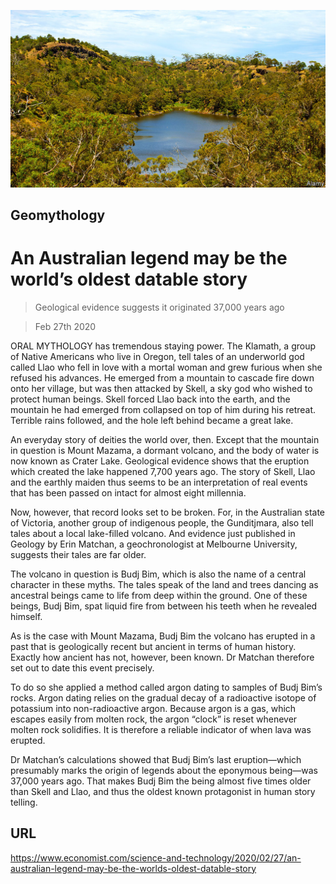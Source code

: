 ![](./images/20200229_STP001_0.jpg)

## Geomythology

# An Australian legend may be the world’s oldest datable story

> Geological evidence suggests it originated 37,000 years ago

> Feb 27th 2020

ORAL MYTHOLOGY has tremendous staying power. The Klamath, a group of Native Americans who live in Oregon, tell tales of an underworld god called Llao who fell in love with a mortal woman and grew furious when she refused his advances. He emerged from a mountain to cascade fire down onto her village, but was then attacked by Skell, a sky god who wished to protect human beings. Skell forced Llao back into the earth, and the mountain he had emerged from collapsed on top of him during his retreat. Terrible rains followed, and the hole left behind became a great lake.

An everyday story of deities the world over, then. Except that the mountain in question is Mount Mazama, a dormant volcano, and the body of water is now known as Crater Lake. Geological evidence shows that the eruption which created the lake happened 7,700 years ago. The story of Skell, Llao and the earthly maiden thus seems to be an interpretation of real events that has been passed on intact for almost eight millennia.

Now, however, that record looks set to be broken. For, in the Australian state of Victoria, another group of indigenous people, the Gunditjmara, also tell tales about a local lake-filled volcano. And evidence just published in Geology by Erin Matchan, a geochronologist at Melbourne University, suggests their tales are far older.

The volcano in question is Budj Bim, which is also the name of a central character in these myths. The tales speak of the land and trees dancing as ancestral beings came to life from deep within the ground. One of these beings, Budj Bim, spat liquid fire from between his teeth when he revealed himself.

As is the case with Mount Mazama, Budj Bim the volcano has erupted in a past that is geologically recent but ancient in terms of human history. Exactly how ancient has not, however, been known. Dr Matchan therefore set out to date this event precisely.

To do so she applied a method called argon dating to samples of Budj Bim’s rocks. Argon dating relies on the gradual decay of a radioactive isotope of potassium into non-radioactive argon. Because argon is a gas, which escapes easily from molten rock, the argon “clock” is reset whenever molten rock solidifies. It is therefore a reliable indicator of when lava was erupted.

Dr Matchan’s calculations showed that Budj Bim’s last eruption—which presumably marks the origin of legends about the eponymous being—was 37,000 years ago. That makes Budj Bim the being almost five times older than Skell and Llao, and thus the oldest known protagonist in human story telling.

## URL

https://www.economist.com/science-and-technology/2020/02/27/an-australian-legend-may-be-the-worlds-oldest-datable-story
